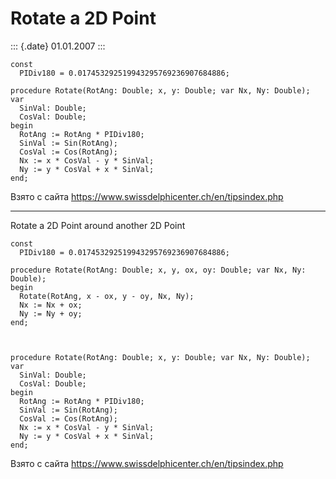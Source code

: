 Rotate a 2D Point
=================

::: {.date}
01.01.2007
:::

    const
      PIDiv180 = 0.017453292519943295769236907684886;
     
    procedure Rotate(RotAng: Double; x, y: Double; var Nx, Ny: Double);
    var
      SinVal: Double;
      CosVal: Double;
    begin
      RotAng := RotAng * PIDiv180;
      SinVal := Sin(RotAng);
      CosVal := Cos(RotAng);
      Nx := x * CosVal - y * SinVal;
      Ny := y * CosVal + x * SinVal;
    end;

Взято с сайта <https://www.swissdelphicenter.ch/en/tipsindex.php>

------------------------------------------------------------------------

Rotate a 2D Point around another 2D Point

    const
      PIDiv180 = 0.017453292519943295769236907684886;
     
    procedure Rotate(RotAng: Double; x, y, ox, oy: Double; var Nx, Ny: Double);
    begin
      Rotate(RotAng, x - ox, y - oy, Nx, Ny);
      Nx := Nx + ox;
      Ny := Ny + oy;
    end;
     
     
     
    procedure Rotate(RotAng: Double; x, y: Double; var Nx, Ny: Double);
    var
      SinVal: Double;
      CosVal: Double;
    begin
      RotAng := RotAng * PIDiv180;
      SinVal := Sin(RotAng);
      CosVal := Cos(RotAng);
      Nx := x * CosVal - y * SinVal;
      Ny := y * CosVal + x * SinVal;
    end;

Взято с сайта <https://www.swissdelphicenter.ch/en/tipsindex.php>
